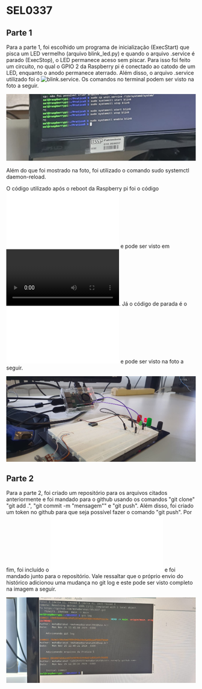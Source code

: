 # SEL0337

## Parte 1

Para a parte 1, foi escolhido um programa de inicialização (ExecStart) que pisca um LED vermelho (arquivo blink_led.py) e quando o arquivo .service é parado (ExecStop), o LED permanece aceso sem piscar. Para isso foi feito um circuito, no qual o GPIO 2 da Raspberry pi é conectado ao catodo de um LED, enquanto o anodo permanece aterrado. Além disso, o arquivo .service utilizado foi o ![blink.service](blink.service). Os comandos no terminal podem ser visto na foto a seguir.

![Foto Terminal](img/terminal.jpg)

Além do que foi mostrado na foto, foi utilizado o comando sudo systemctl daemon-reload.

O código utilizado após o reboot da Raspberry pi foi o código ![blink_led.py](blink_led.py) e pode ser visto em ![Vídeo de funcionamento incial](img/parte1_start.mp4). Já o código de parada é o ![blink_stop.py](blink_stop.py) e pode ser visto na foto a seguir.

![Foto Terminal](img/parte1_stop.jpg)

## Parte 2

Para a parte 2, foi criado um repositório para os arquivos citados anteriormente e foi mandado para o github usando os comandos "git clone" "git add .", "git commit -m "mensagem"" e "git push". Além disso, foi criado um token no github para que seja possível fazer o comando "git push". Por fim, foi incluído o ![git log](historico_git.txt) e foi mandado junto para o repositório. Vale ressaltar que o próprio envio do histórico adicionou uma mudança no git log e este pode ser visto completo na imagem a seguir.

![Foto Git Log](img/gitlog.jpg)